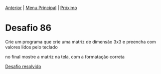 [Anterior](Desafio085.md) | [Menu Principal](/README.md/) | [Próximo](Desafio087.md)  

# Desafio 86  
  
Crie um programa que crie uma matriz de dimensão 3x3 e preencha com valores lidos pelo teclado  

no final mostre a matriz na tela, com a formatação correta

[Desafio resolvido](/Desafios/desafio086.py/)